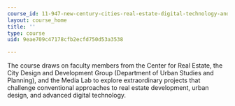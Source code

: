 ```yaml
---
course_id: 11-947-new-century-cities-real-estate-digital-technology-and-design-fall-2004
layout: course_home
title: ''
type: course
uid: 9eae709c47178cfb2ecfd750d53a3538

---
```

The course draws on faculty members from the Center for Real Estate, the City Design and Development Group (Department of Urban Studies and Planning), and the Media Lab to explore extraordinary projects that challenge conventional approaches to real estate development, urban design, and advanced digital technology.
